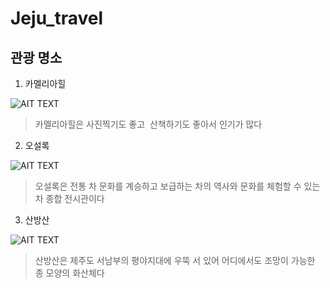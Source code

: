 # Jeju_travel
## 관광 명소  
1. 카멜리아힐 

![AIT TEXT](http://cfile207.uf.daum.net/image/0333854D50F415742E1D96)
> 카멜리아힐은 사진찍기도 좋고  산책하기도 좋아서 인기가 많다 

2. 오설록 

![AIT TEXT](http://cfile9.uf.tistory.com/image/252F8E4C526BD33F23188B)
> 오설록은 전통 차 문화를 계승하고 보급하는 차의 역사와 문화를 체험할 수 있는 차 종합 전시관이다 

3. 산방산 

![AIT TEXT](http://dthumb.phinf.naver.net/?src=%22http%3A%2F%2Fdbscthumb.phinf.naver.net%2F3347_000_1%2F20140808131721908_OPH94LP4R.jpg%2Fgc14_32_i1.jpg%3Ftype%3Dw690_fst_n%26wm%3DY%22&twidth=690&theight=411&opts=17)
> 산방산은 제주도 서남부의 평야지대에 우뚝 서 있어 어디에서도 조망이 가능한 종 모양의 화산체다 


